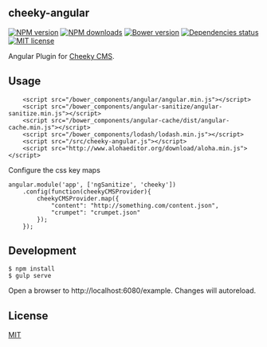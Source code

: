 ## cheeky-angular

[![NPM version][npm-image]][npm-url] [![NPM downloads][npm-downloads-image]][npm-downloads-url] [![Bower version][bower-image]][bower-url] [![Dependencies status][dep-status-image]][dep-status-url] [![MIT license][license-image]][license-url]

Angular Plugin for [Cheeky CMS](https://github.com/cheekycms/cheeky).

## Usage

```
    <script src="/bower_components/angular/angular.min.js"></script>
    <script src="/bower_components/angular-sanitize/angular-sanitize.min.js"></script>
    <script src="/bower_components/angular-cache/dist/angular-cache.min.js"></script>
    <script src="/bower_components/lodash/lodash.min.js"></script>
    <script src="/src/cheeky-angular.js"></script>
    <script src="http://www.alohaeditor.org/download/aloha.min.js"></script>
```

Configure the css key maps

```
angular.module('app', ['ngSanitize', 'cheeky'])
    .config(function(cheekyCMSProvider){
        cheekyCMSProvider.map({
            "content": "http://something.com/content.json",
            "crumpet": "crumpet.json"
        });
    });
```

## Development

```
$ npm install
$ gulp serve
```

Open a browser to http://localhost:6080/example. Changes will autoreload.

## License

[MIT](LICENSE)

[npm-image]: https://img.shields.io/npm/v/cheeky-angular.svg
[npm-url]: https://npmjs.org/package/cheeky-angular
[npm-downloads-image]: https://img.shields.io/npm/dm/cheeky-angular.svg
[npm-downloads-url]: https://npmjs.org/package/cheeky-angular
[bower-image]: https://img.shields.io/bower/v/cheeky-angular.svg
[bower-url]: http://bower.io/search/?q=cheeky-angular
[dep-status-image]: https://img.shields.io/david/angulartics/cheeky-angular.svg
[dep-status-url]: https://david-dm.org/angulartics/cheeky-angular
[license-image]: http://img.shields.io/badge/license-MIT-blue.svg
[license-url]: LICENSE